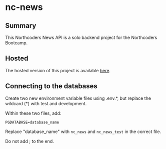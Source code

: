 # nc-news

## Summary

This Northcoders News API is a solo backend project for the Northcoders Bootcamp.

## Hosted

The hosted version of this project is available [here](https://nc-news-leanne.herokuapp.com/).

## Connecting to the databases

Create two new environment variable files using .env.\*, but replace the wildcard (\*) with test and development.

Within these two files, add:

```
PGDATABASE=database_name
```

Replace "database_name" with `nc_news` and `nc_news_test` in the correct file.

Do not add ; to the end.
